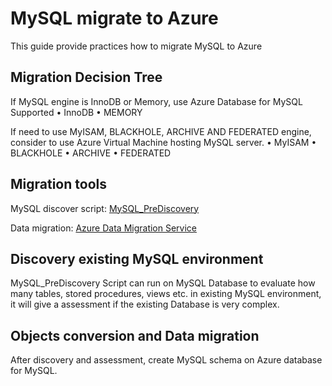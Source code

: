 # MySQL migrate to Azure

This guide provide practices how to migrate MySQL to Azure


## Migration Decision Tree

If MySQL engine is InnoDB or Memory, use Azure Database for MySQL 
Supported
•	InnoDB
•	MEMORY

If need to use MyISAM, BLACKHOLE, ARCHIVE AND FEDERATED engine, consider to use Azure Virtual Machine hosting MySQL server. 
•	MyISAM
•	BLACKHOLE
•	ARCHIVE
•	FEDERATED



## Migration tools

MySQL discover script:
[MySQL_PreDiscovery](Scripts/MySQL_PreDiscovery.sql)

Data migration:
[Azure Data Migration Service](https://docs.microsoft.com/en-us/azure/dms/tutorial-rds-mysql-server-azure-db-for-mysql-online)


## Discovery existing MySQL environment

MySQL_PreDiscovery Script can run on MySQL Database to evaluate how many tables, stored procedures, views etc. in existing MySQL environment, it will give a assessment if the existing Database is very complex. 


## Objects conversion and Data migration
After discovery and assessment, create MySQL schema on Azure database for MySQL.

